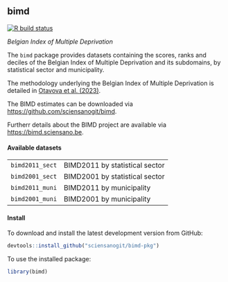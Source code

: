 ## bimd

[![R build status](https://github.com/sciensanogit/bimd/workflows/R-CMD-check/badge.svg)](https://github.com/sciensanogit/bimd/actions?workflow=R-CMD-check)

_Belgian Index of Multiple Deprivation_

The `bimd` package provides datasets containing the scores, ranks and deciles of the Belgian Index of Multiple Deprivation and its subdomains, by statistical sector and municipality.

The methodology underlying the Belgian Index of Multiple Deprivation is detailed in [Otavova et al. (2023)](https://10.0.3.248/j.sste.2023.100587).

The BIMD estimates can be downloaded via https://github.com/sciensanogit/bimd.

Furtherr details about the BIMD project are available via https://bimd.sciensano.be.

#### Available datasets

<table>
<tr><td><code>bimd2011_sect</code></td><td>BIMD2011 by statistical sector</td></tr>
<tr><td><code>bimd2001_sect</code></td><td>BIMD2001 by statistical sector</td></tr>
<tr><td><code>bimd2011_muni</code></td><td>BIMD2011 by municipality</td></tr>
<tr><td><code>bimd2001_muni</code></td><td>BIMD2001 by municipality</td></tr>
</table>

#### Install

To download and install the latest development version from GitHub:
```r
devtools::install_github("sciensanogit/bimd-pkg")
```
To use the installed package:
```r
library(bimd)
```
